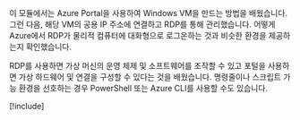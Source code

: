이 모듈에서는 Azure Portal을 사용하여 Windows VM을 만드는 방법을 배웠습니다. 그런 다음, 해당 VM의 공용 IP 주소에 연결하고 RDP를 통해 관리했습니다. 어떻게 Azure에서 RDP가 물리적 컴퓨터에 대화형으로 로그온하는 것과 비슷한 환경을 제공하는지 확인했습니다.

RDP를 사용하면 가상 머신의 운영 체제 및 소프트웨어를 조작할 수 있고 포털을 사용하면 가상 하드웨어 및 연결을 구성할 수 있다는 것을 배웠습니다. 명령줄이나 스크립트 가능 환경을 선호하는 경우 PowerShell 또는 Azure CLI를 사용할 수도 있습니다.

<!-- Cleanup sandbox -->
[!include[](../../../includes/azure-sandbox-cleanup.md)]
